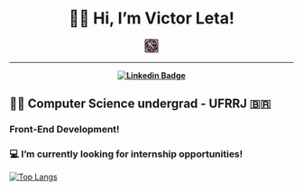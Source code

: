 <h1 align="center">
  👋😃 Hi, I’m Victor Leta!
  
<h4 align="center">
  
  ![hm](https://github.com/victorrlo/victorrlo/blob/main/img/5312.png)
  
<hr>

[![Linkedin Badge](https://img.shields.io/badge/-Linkedin-blue?style=for-the-badge&logo=Linkedin&logoColor=white&link=https://github.com/victorrlo)](https://www.linkedin.com/in/victor-leta)

## 👨‍💻 Computer Science undergrad - UFRRJ 🇧🇷
### Front-End Development!
### 💻 I’m currently looking for internship opportunities!   

[![Top Langs](https://github-readme-stats.vercel.app/api/top-langs/?username=victorrlo&&show_icons=true&layout=compact&theme=dracula)](https://github.com/victorrlo)


<!---
victorrlo/victorrlo is a ✨ special ✨ repository because its `README.md` (this file) appears on your GitHub profile.
You can click the Preview link to take a look at your changes.
--->
